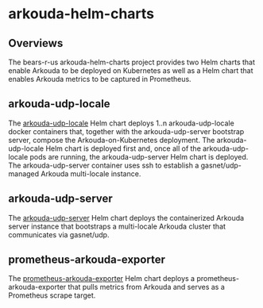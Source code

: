# arkouda-helm-charts

## Overviews

The bears-r-us arkouda-helm-charts project provides two Helm charts that enable Arkouda to be deployed on Kubernetes as well as a Helm chart that enables Arkouda metrics to be captured in Prometheus.

## arkouda-udp-locale

The [arkouda-udp-locale](arkouda-udp-locale) Helm chart deploys 1..n arkouda-udp-locale docker containers that, together with the arkouda-udp-server bootstrap server, compose the Arkouda-on-Kubernetes deployment. The arkouda-udp-locale Helm chart is deployed first and, once all of the arkouda-udp-locale pods are running, the arkouda-udp-server Helm chart is deployed. The arkouda-udp-server container uses ssh to establish a gasnet/udp-managed Arkouda multi-locale instance.

## arkouda-udp-server

The [arkouda-udp-server](arkouda-udp-server) Helm chart deploys the containerized Arkouda server instance that bootstraps a multi-locale Arkouda cluster that communicates via gasnet/udp.

## prometheus-arkouda-exporter

The [prometheus-arkouda-exporter](prometheus-arkouda-exporter) Helm chart deploys a prometheus-arkouda-exporter that pulls metrics from Arkouda and serves as a Prometheus scrape target.
